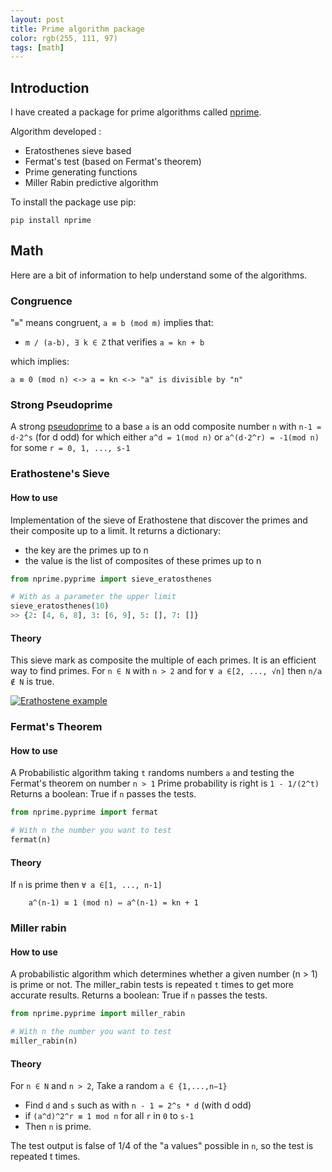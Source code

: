 ```yaml
---
layout: post
title: Prime algorithm package
color: rgb(255, 111, 97)
tags: [math]
---
```


## Introduction

I have created a package for prime algorithms called [nprime](https://github.com/sylhare/nprime). 

Algorithm developed : 

- Eratosthenes sieve based
- Fermat's test (based on Fermat's theorem)
- Prime generating functions
- Miller Rabin predictive algorithm

To install the package use pip:

    pip install nprime

## Math

Here are a bit of information to help understand some of the algorithms.

### Congruence

 "`≡`" means congruent, `a ≡ b (mod m)` implies that:
 
- `m / (a-b), ∃ k ∈ Z` that verifies `a = kn + b`
   
 which implies:

    a ≡ 0 (mod n) <-> a = kn <-> "a" is divisible by "n" 
    
### Strong Pseudoprime

A strong [pseudoprime](http://mathworld.wolfram.com/StrongPseudoprime.html) to a base `a` is an odd composite number `n` 
with `n-1 = d·2^s` (for d odd) for which either `a^d = 1(mod n)` or `a^(d·2^r) = -1(mod n)` for some `r = 0, 1, ..., s-1` 
    
### Erathostene's Sieve

#### How to use

Implementation of the sieve of Erathostene that discover the primes and their composite up to a limit.
It returns a dictionary:

  - the key are the primes up to n
  - the value is the list of composites of these primes up to n

```python
from nprime.pyprime import sieve_eratosthenes

# With as a parameter the upper limit
sieve_eratosthenes(10)
>> {2: [4, 6, 8], 3: [6, 9], 5: [], 7: []}
```

#### Theory

This sieve mark as composite the multiple of each primes. It is an efficient way to find primes.
For `n ∈ N` with `n > 2` and for `∀ a ∈[2, ..., √n]` then `n/a ∉ N` is true.

[![Erathostene example](https://upload.wikimedia.org/wikipedia/commons/b/b9/Sieve_of_Eratosthenes_animation.gif)](https://en.wikipedia.org/wiki/Sieve_of_Eratosthenes)


### Fermat's Theorem

#### How to use

A Probabilistic algorithm taking `t` randoms numbers `a` and testing the Fermat's theorem on number `n > 1`
Prime probability is right is `1 - 1/(2^t)`
Returns a boolean: True if `n` passes the tests.

```python
from nprime.pyprime import fermat

# With n the number you want to test
fermat(n)
```

#### Theory

If `n` is prime then `∀ a ∈[1, ..., n-1]`

```
    a^(n-1) ≡ 1 (mod n) ⇔ a^(n-1) = kn + 1
```
   
### Miller rabin

#### How to use

A probabilistic algorithm which determines whether a given number (n > 1) is prime or not.
The miller_rabin tests is repeated `t` times to get more accurate results.
Returns a boolean: True if `n` passes the tests.

```python
from nprime.pyprime import miller_rabin

# With n the number you want to test
miller_rabin(n)
```

#### Theory

For `n ∈ N` and `n > 2`, Take a random `a ∈ {1,...,n−1}` 

- Find `d` and `s` such as with `n - 1 = 2^s * d` (with d odd) 
- if `(a^d)^2^r ≡ 1 mod n` for all `r` in `0` to `s-1` 
- Then `n` is prime.

The test output is false of 1/4 of the "a values" possible in `n`, 
so the test is repeated t times.
